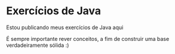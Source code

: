 # Exercícios de Java

Estou publicando meus exercícios de Java aqui

É sempre importante rever conceitos, a fim de construir uma base verdadeiramente sólida :)

